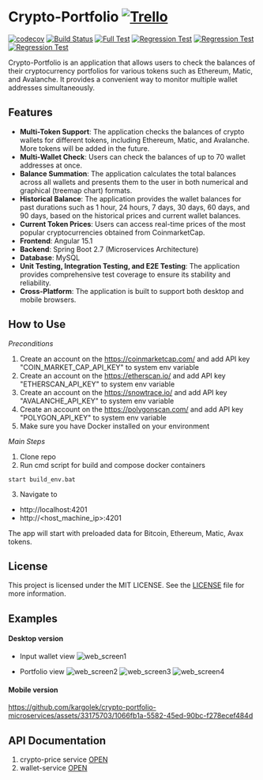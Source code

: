 # Crypto-Portfolio [![Trello](https://img.shields.io/badge/Trello-0052CC?style=for-the-badge&logo=trello&logoColor=white)](https://trello.com/b/PnS0tEYn/crypto-portfolio-app)
[![codecov](https://codecov.io/github/kargolek/crypto-portfolio-microservices/branch/main/graph/badge.svg?token=EF3DVKJ11I)](https://codecov.io/github/kargolek/crypto-portfolio-microservices)
[![Build Status](https://github.com/kargolek/crypto-portfolio-microservices/workflows/build-and-run-unit-integration-test/badge.svg)](https://github.com/kargolek/crypto-portfolio-microservices/actions/workflows/build.yaml)
[![Full Test](https://github.com/kargolek/crypto-portfolio-microservices/workflows/qa-main-full-test/badge.svg)](https://kargolek.github.io/crypto-portfolio-microservices/main/) 
[![Regression Test](https://github.com/kargolek/crypto-portfolio-microservices/workflows/qa-regression-test-chrome/badge.svg)](https://kargolek.github.io/crypto-portfolio-microservices/regression/chrome)
[![Regression Test](https://github.com/kargolek/crypto-portfolio-microservices/workflows/qa-regression-test-edge/badge.svg)](https://kargolek.github.io/crypto-portfolio-microservices/regression/edge)
[![Regression Test](https://github.com/kargolek/crypto-portfolio-microservices/workflows/qa-regression-test-firefox/badge.svg)](https://kargolek.github.io/crypto-portfolio-microservices/regression/firefox)

Crypto-Portfolio is an application that allows users to check the balances of their cryptocurrency portfolios for various tokens such as Ethereum, Matic, and Avalanche. 
It provides a convenient way to monitor multiple wallet addresses simultaneously.

## Features

- **Multi-Token Support**: The application checks the balances of crypto wallets for different tokens, including Ethereum, Matic, and Avalanche. More tokens will be added in the future.
- **Multi-Wallet Check**: Users can check the balances of up to 70 wallet addresses at once.
- **Balance Summation**: The application calculates the total balances across all wallets and presents them to the user in both numerical and graphical (treemap chart) formats.
- **Historical Balance**: The application provides the wallet balances for past durations such as 1 hour, 24 hours, 7 days, 30 days, 60 days, and 90 days, based on the historical prices and current wallet balances.
- **Current Token Prices**: Users can access real-time prices of the most popular cryptocurrencies obtained from CoinmarketCap.
- **Frontend**: Angular 15.1
- **Backend**: Spring Boot 2.7 (Microservices Architecture)
- **Database**: MySQL
- **Unit Testing, Integration Testing, and E2E Testing**: The application provides comprehensive test coverage to ensure its stability and reliability.
- **Cross-Platform**: The application is built to support both desktop and mobile browsers.

## How to Use

*Preconditions*
1. Create an account on the https://coinmarketcap.com/ and add API key "COIN_MARKET_CAP_API_KEY" to system env variable
2. Create an account on the https://etherscan.io/ and add API key "ETHERSCAN_API_KEY" to system env variable
3. Create an account on the https://snowtrace.io/ and add API key "AVALANCHE_API_KEY" to system env variable
4. Create an account on the https://polygonscan.com/ and add API key "POLYGON_API_KEY" to system env variable
5. Make sure you have Docker installed on your environment

*Main Steps*
1. Clone repo
2. Run cmd script for build and compose docker containers
```shell
start build_env.bat
```
3. Navigate to
* http://localhost:4201
* http://<host_machine_ip>:4201

The app will start with preloaded data for Bitcoin, Ethereum, Matic, Avax tokens.

## License

This project is licensed under the MIT LICENSE. See the [LICENSE](LICENSE) file for more information.

## Examples

#### Desktop version

* Input wallet view
![web_screen1](https://github.com/kargolek/crypto-portfolio-microservices/assets/33175703/d8ea8ef2-1d57-4edf-abb3-91c96b276d41)


* Portfolio view
![web_screen2](https://github.com/kargolek/crypto-portfolio-microservices/assets/33175703/715ab29f-a5d0-4a04-be63-dba4e3a4b54c)
![web_screen3](https://github.com/kargolek/crypto-portfolio-microservices/assets/33175703/d2464acc-4c22-4ecf-99de-5b8354c50044)
![web_screen4](https://github.com/kargolek/crypto-portfolio-microservices/assets/33175703/35c5b72d-c74c-4ed7-a800-8e6446aab0b8)

#### Mobile version
https://github.com/kargolek/crypto-portfolio-microservices/assets/33175703/1066fb1a-5582-45ed-90bc-f278ecef484d

## API Documentation
1. crypto-price service [OPEN](https://github.com/kargolek/crypto-portfolio-microservices/tree/main/crypto-price-service/README.md)
2. wallet-service [OPEN](https://github.com/kargolek/crypto-portfolio-microservices/tree/main/wallet-service/README.md)